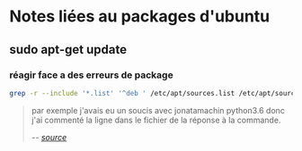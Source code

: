 # Notes liées au packages d'ubuntu
## sudo apt-get update

### réagir face a des erreurs de package
```sh
grep -r --include '*.list' '^deb ' /etc/apt/sources.list /etc/apt/sources.list.d/
```
>par exemple j'avais eu un soucis avec jonatamachin python3.6 donc j'ai commenté la ligne dans le fichier de la réponse à la commande.
>
> -- <cite>[source](https://dev.to/deepika_banoth/how-i-solved-failed-to-fetch-http-ppa-launchpad-net-403-forbidden-2544)</cite>
